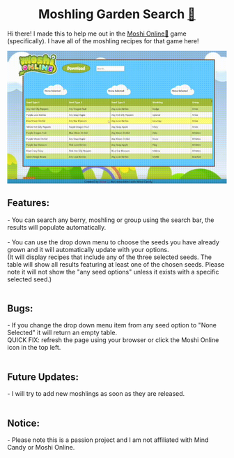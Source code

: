<h1 align="center"> Moshling Garden Search <a href="https://codesaurusrex-2001.github.io/moshi/">🔗</a></h1>

Hi there! I made this to help me out in the [Moshi Online🔗](https://moshionline.net/) game (specifically). I have all of the moshling recipes for that game here! 

<img alt="Gif showing website functionalitis" src="./assets/demo.gif"> </img>

<h2>Features: </h2>
  - You can search any berry, moshling or group using the search bar, the results will populate automatically.<br /><br />
  - You can use the drop down menu to choose the seeds you have already grown and it will automatically update with your options. <br />
    (It will display recipes that include any of the three selected seeds. The table will show all results featuring at least one of the chosen seeds. Please note it will not show the "any seed options" unless it exists with a specific selected seed.)<br />
<br />
<h2>Bugs:</h2>
  - If you change the drop down menu item from any seed option to "None Selected" it will return an empty table.<br />
    QUICK FIX: refresh the page using your browser or click the Moshi Online icon in the top left.<br />
<br />
<h2>Future Updates:</h2>
  - I will try to add new moshlings as soon as they are released. <br />
<br />
<h2>Notice:</h2>
 - Please note this is a passion project and I am not affiliated with Mind Candy or Moshi Online.
